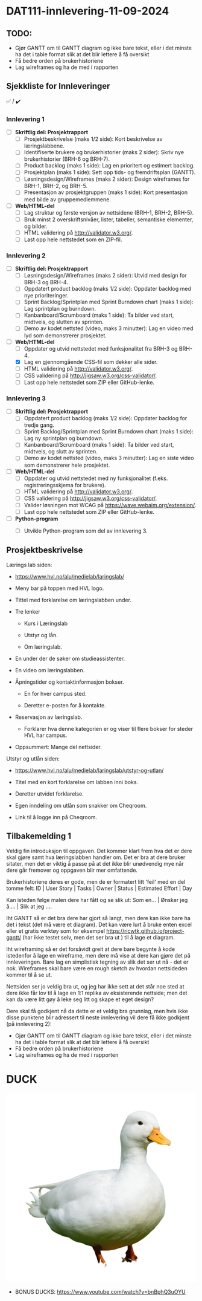 # DAT111-innlevering-11-09-2024

## TODO:
- Gjør GANTT om til GANTT diagram og ikke bare tekst, eller i det minste ha det i table format slik at det blir lettere å få oversikt 
- Få bedre orden på brukerhistoriene
- Lag wireframes og ha de med i rapporten

## Sjekkliste for Innleveringer
:white_check_mark: / :heavy_check_mark:
### Innlevering 1
- [ ] **Skriftlig del: Prosjektrapport**
  - [ ] Prosjektbeskrivelse (maks 1/2 side): Kort beskrivelse av læringslabbene.
  - [ ] Identifiserte brukere og brukerhistorier (maks 2 sider): Skriv nye brukerhistorier (BRH-6 og BRH-7).
  - [ ] Product backlog (maks 1 side): Lag en prioritert og estimert backlog.
  - [ ] Prosjektplan (maks 1 side): Sett opp tids- og fremdriftsplan (GANTT).
  - [ ] Løsningsdesign/Wireframes (maks 2 sider): Design wireframes for BRH-1, BRH-2, og BRH-5.
  - [ ] Presentasjon av prosjektgruppen (maks 1 side): Kort presentasjon med bilde av gruppemedlemmene.

- [ ] **Web/HTML-del**
  - [ ] Lag struktur og første versjon av nettsidene (BRH-1, BRH-2, BRH-5).
  - [ ] Bruk minst 2 overskriftsnivåer, lister, tabeller, semantiske elementer, og bilder.
  - [ ] HTML validering på http://validator.w3.org/.
  - [ ] Last opp hele nettstedet som en ZIP-fil.

### Innlevering 2
- [ ] **Skriftlig del: Prosjektrapport**
  - [ ] Løsningsdesign/Wireframes (maks 2 sider): Utvid med design for BRH-3 og BRH-4.
  - [ ] Oppdatert product backlog (maks 1/2 side): Oppdater backlog med nye prioriteringer.
  - [ ] Sprint Backlog/Sprintplan med Sprint Burndown chart (maks 1 side): Lag sprintplan og burndown.
  - [ ] Kanbanboard/Scrumboard (maks 1 side): Ta bilder ved start, midtveis, og slutten av sprinten.
  - [ ] Demo av kodet nettsted (video, maks 3 minutter): Lag en video med lyd som demonstrerer prosjektet.

- [ ] **Web/HTML-del**
  - [ ] Oppdater og utvid nettstedet med funksjonalitet fra BRH-3 og BRH-4.
  - [x] Lag en gjennomgående CSS-fil som dekker alle sider.
  - [ ] HTML validering på http://validator.w3.org/.
  - [ ] CSS validering på http://jigsaw.w3.org/css-validator/.
  - [ ] Last opp hele nettstedet som ZIP eller GitHub-lenke.

### Innlevering 3
- [ ] **Skriftlig del: Prosjektrapport**
  - [ ] Oppdatert product backlog (maks 1/2 side): Oppdater backlog for tredje gang.
  - [ ] Sprint Backlog/Sprintplan med Sprint Burndown chart (maks 1 side): Lag ny sprintplan og burndown.
  - [ ] Kanbanboard/Scrumboard (maks 1 side): Ta bilder ved start, midtveis, og slutt av sprinten.
  - [ ] Demo av kodet nettsted (video, maks 3 minutter): Lag en siste video som demonstrerer hele prosjektet.

- [ ] **Web/HTML-del**
  - [ ] Oppdater og utvid nettstedet med ny funksjonalitet (f.eks. registreringsskjema for brukere).
  - [ ] HTML validering på http://validator.w3.org/.
  - [ ] CSS validering på http://jigsaw.w3.org/css-validator/.
  - [ ] Valider løsningen mot WCAG på https://wave.webaim.org/extension/.
  - [ ] Last opp hele nettstedet som ZIP eller GitHub-lenke.

- [ ] **Python-program**
  - [ ] Utvikle Python-program som del av innlevering 3.


## Prosjektbeskrivelse
Lærings lab siden:

- <https://www.hvl.no/alu/medielab/laringslab/>

- Meny bar på toppen med HVL logo.

- Tittel med forklarelse om læringslabben under.

- Tre lenker

  - Kurs i Læringslab

  - Utstyr og lån.

  - Om læringslab.

- En under der de søker om studieassistenter.

- En video om læringslabben.

- Åpningstider og kontaktinformasjon bokser.

  - En for hver campus sted.

  - Deretter e-posten for å kontakte.

- Reservasjon av læringslab.

  - Forklarer hva denne kategorien er og viser til flere bokser for
    steder HVL har campus.

- Oppsummert: Mange del nettsider.

Utstyr og utlån siden:

- https://www.hvl.no/alu/medielab/laringslab/utstyr-og-utlan/

<!-- -->

- Titel med en kort forklarelse om labben inni boks.

- Deretter utvidet forklarelse.

- Egen inndeling om utlån som snakker om Cheqroom.

- Link til å logge inn på Cheqroom.

## Tilbakemelding 1
Veldig fin introduksjon til oppgaven. Det kommer klart frem hva det er dere skal gjøre samt hva læringslabben handler om. Det er bra at dere bruker sitater, men det er viktig å passe på at det ikke blir unødvendig mye når dere går fremover og oppgaven blir mer omfattende. 

Brukerhistoriene deres er gode, men de er formatert litt 'feil' med en del tomme felt:
ID | User Story | Tasks | Owner | Status | Estimated Effort | Day

Kan isteden følge malen dere har fått og se slik ut:
Som en...  | Ønsker jeg å.... | Slik at jeg ....

Iht GANTT så er det bra dere har gjort så langt, men dere kan ikke bare ha det i tekst (det må være et diagram). Det kan være lurt å bruke enten excel eller et gratis verktøy som for eksempel https://ricwtk.github.io/project-gantt/ (har ikke testet selv, men det ser bra ut ) til å lage et diagram. 

Iht wireframing så er det forsåvidt greit at dere bare begynte å kode istedenfor å lage en wireframe, men dere må vise at dere kan gjøre det på innleveringen. Bare lag en simplistisk tegning av slik det ser ut nå - det er nok. Wireframes skal bare være en rough sketch av hvordan nettsideden kommer til å se ut. 

Nettsiden ser jo veldig bra ut, og jeg har ikke sett at det står noe sted at dere ikke får lov til å lage en 1:1 replika av eksisterende nettside; men det kan da være litt gøy å leke seg litt og skape et eget design? 

Dere skal få godkjent nå da dette er et veldig bra grunnlag, men hvis ikke disse punktene blir adressert til neste innlevering vil dere få ikke godkjent (på innlevering 2):

- Gjør GANTT om til GANTT diagram og ikke bare tekst, eller i det minste ha det i table format slik at det blir lettere å få oversikt 
- Få bedre orden på brukerhistoriene
- Lag wireframes og ha de med i rapporten

# DUCK
![DUCK](https://github.com/HVL186618/DAT111-innlevering-11-09-2024/blob/main/Images/DUCK.png)

- BONUS DUCKS: https://www.youtube.com/watch?v=bnBphQ3uOYU


